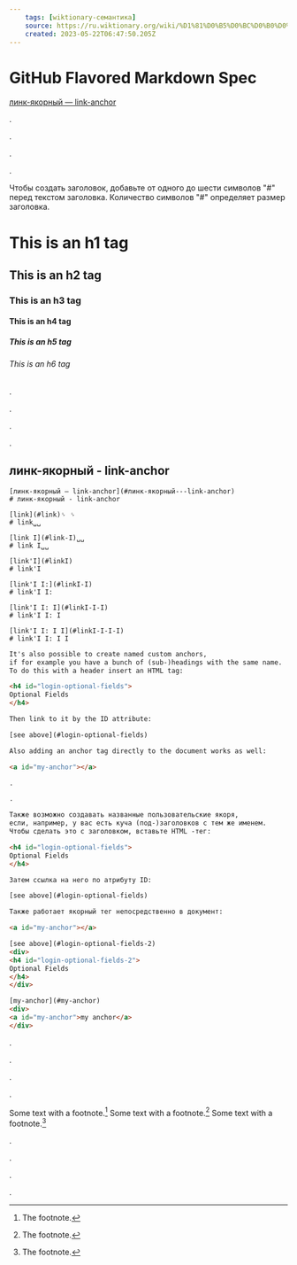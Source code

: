 ```yaml
---
    tags: [wiktionary-семантика]
    source: https://ru.wiktionary.org/wiki/%D1%81%D0%B5%D0%BC%D0%B0%D0%BD%D1%82%D0%B8%D0%BA%D0%B0
    created: 2023-05-22T06:47:50.205Z
---
```

# GitHub Flavored Markdown Spec

[линк-якорный — link-anchor](#линк-якорный---link-anchor)

.

.

.

.

Чтобы создать заголовок, добавьте от одного до шести символов "#" перед текстом заголовка. Количество символов "#" определяет размер заголовка.

# This is an h1 tag
## This is an h2 tag
### This is an h3 tag
#### This is an h4 tag
##### This is an h5 tag
###### This is an h6 tag

.

.

.

.

## линк-якорный - link-anchor

```
[линк-якорный — link-anchor](#линк-якорный---link-anchor)
# линк-якорный - link-anchor

[link](#link)␠ ␠
# link␣␣

[link I](#link-I)␣␣
# link I␣␣

[link'I](#linkI)
# link'I

[link'I I:](#linkI-I)
# link'I I:

[link'I I: I](#linkI-I-I)
# link'I I: I

[link'I I: I I](#linkI-I-I-I)
# link'I I: I I
```
```html
It's also possible to create named custom anchors,
if for example you have a bunch of (sub-)headings with the same name.
To do this with a header insert an HTML tag:

<h4 id="login-optional-fields">
Optional Fields
</h4>

Then link to it by the ID attribute:

[see above](#login-optional-fields)

Also adding an anchor tag directly to the document works as well:

<a id="my-anchor"></a>

.

.

Также возможно создавать названные пользовательские якоря,
если, например, у вас есть куча (под-)заголовков с тем же именем.
Чтобы сделать это с заголовком, вставьте HTML -тег:

<h4 id="login-optional-fields">
Optional Fields
</h4>

Затем ссылка на него по атрибуту ID:

[see above](#login-optional-fields)

Также работает якорный тег непосредственно в документ:

<a id="my-anchor"></a>
```
```html
[see above](#login-optional-fields-2)
<div>
<h4 id="login-optional-fields-2">
Optional Fields
</h4>
</div>

[my-anchor](#my-anchor)
<div>
<a id="my-anchor">my anchor</a>
</div>
```

.

.

.

.

Some text with a footnote.[^i]
Some text with a footnote.[^ii]
Some text with a footnote.[^iii]


[^i]: The footnote.
[^ii]: The footnote.
[^iii]: The footnote.

.

.

.

.
